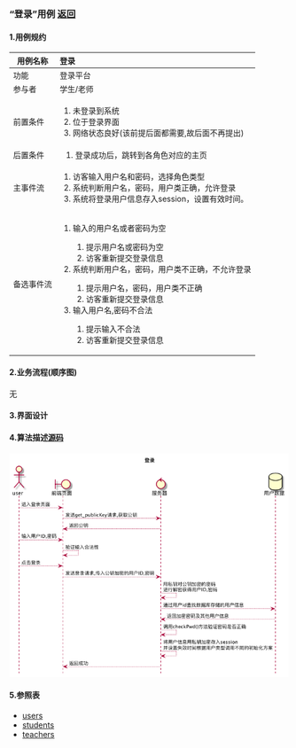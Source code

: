### “登录”用例 [返回](././README.md)

#### 1.用例规约

|用例名称|登录|
|-------|:-------------|
|功能|登录平台|
|参与者|学生/老师|
|前置条件|<ol><li>未登录到系统</li><li>位于登录界面</li><li>网络状态良好(该前提后面都需要,故后面不再提出)</li></ol> |
|后置条件| &nbsp;&nbsp;&nbsp;1. 登录成功后，跳转到各角色对应的主页|
|主事件流| <ol><li>访客输入用户名和密码，选择角色类型</li><li>系统判断用户名，密码，用户类正确，允许登录</li><li>系统将登录用户信息存入session，设置有效时间。</li></ol>|
|备选事件流|<ol><li>输入的用户名或者密码为空</li> <ol><li>提示用户名或密码为空</li><li>访客重新提交登录信息</li></ol> <li>系统判断用户名，密码，用户类不正确，不允许登录</li> <ol><li>提示用户名，密码，用户类不正确</li><li>访客重新提交登录信息</li></ol> <li>输入用户名,密码不合法</li> <ol><li>提示输入不合法</li><li>访客重新提交登录信息</li></ol></ol>|

#### 2.业务流程(顺序图) 
无

#### 3.界面设计

#### 4.算法描述[源码](../sequence/登录.md)
![登录](/out/test6/sequence/登录/登录.png)

#### 5.参照表
- [users](../数据库设计.md/#users)
- [students](../数据库设计.md/#students)
- [teachers](../数据库设计.md/#teachers)